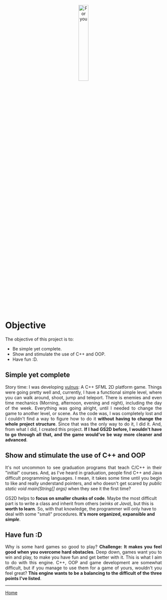 <p align="center">
<img src="https://forthebadge.com/images/badges/for-you.svg" alt="For you" width=25%/>
</p>

# Objective

The objective of this project is to:

-   Be simple yet complete.
-   Show and stimulate the use of C++ and OOP.
-   Have fun :D.

## Simple yet complete

<p align="justify">
Story time: I was developing <a href="https://github.com/murilobnt/vulnus">vulnus</a>: A
C++ SFML 2D platform game. Things were going pretty well and, currently, I have
a functional simple level, where you can walk around, shoot, jump and teleport.
There is enemies and even time mechanics (Morning, afternoon, evening and
night), including the day of the week. Everything was going alright, until I
needed to change the game to another level, or scene. As the code was, I was
completely lost and I couldn't find a way to figure how to do it <b>without
having to change the whole project structure</b>. Since that was the only way to
do it, I did it. And, from what I did, I created this project. <b>If I had GS2D
before, I wouldn't have to go through all that, and the game would've be way
more cleaner and advanced</b>.
</p>

## Show and stimulate the use of C++ and OOP

<p align="justify">
It's not uncommon to see graduation programs that teach C/C++ in their "initial"
courses. And, as I've heard in graduation, people find C++ and Java difficult
programming languages. I mean, it takes some time until you begin to like and
really understand pointers, and who doesn't get scared by <i>public static void
main(String[] args)</i> when they see it the first time?

GS2D helps to <b>focus on smaller chunks of code</b>. Maybe the most difficult part
is to write a class and inherit from others (<i>winks at Java</i>), but this is
<b>worth to learn</b>. So, with that knowledge, the programmer will only have to
deal with some "small" procedures. <b>It's more organized, expansible and
<i>simple</i></b>.
</p>

## Have fun :D

<p align="justify">
Why is some hard games so good to play? <b>Challenge: It makes you feel good when
you overcome hard obstacles</b>. Deep down, games want you to win and play, to
make you have fun and get better with it. This is what I aim to do with this
engine. C++, OOP and game development are somewhat difficult, but if you manage
to use them for a game of yours, wouldn't you feel great? <b>This engine wants to
be a balancing to the difficult of the three points I've listed</b>.
</p>

* * *

[Home](https://github.com/murilobnt/gs2d_engine)
